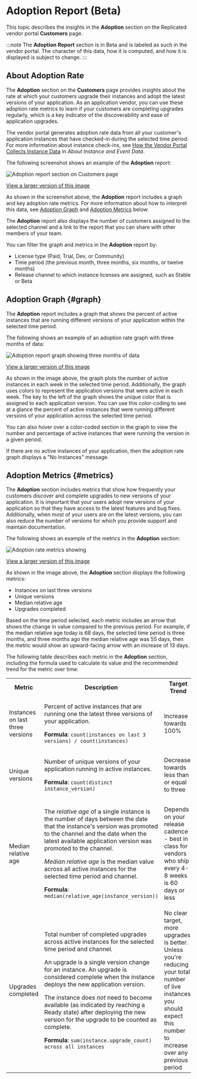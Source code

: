 # Adoption Report (Beta)

This topic describes the insights in the **Adoption** section on the Replicated vendor portal **Customers** page.

:::note
The **Adoption Report** section is in Beta and is labeled as such in the vendor portal. The character of this data, how it is computed, and how it is displayed is subject to change.
:::

## About Adoption Rate

The **Adoption** section on the **Customers** page provides insights about the rate at which your customers upgrade their instances and adopt the latest versions of your application. As an application vendor, you can use these adoption rate metrics to learn if your customers are completing upgrades regularly, which is a key indicator of the discoverability and ease of application upgrades.

The vendor portal generates adoption rate data from all your customer's application instances that have checked-in during the selected time period. For more information about instance check-ins, see [How the Vendor Portal Collects Instance Data](instance-insights-event-data#about-reporting) in _About Instance and Event Data_.

The following screenshot shows an example of the **Adoption** report:

![Adoption report section on Customers page ](/images/customer_adoption_rates.png)

[View a larger version of this image](/images/customer_adoption_rates.png)

As shown in the screenshot above, the **Adoption** report includes a graph and key adoption rate metrics. For more information about how to interpret this data, see [Adoption Graph](#graph) and [Adoption Metrics](#metrics) below.

The **Adoption** report also displays the number of customers assigned to the selected channel and a link to the report that you can share with other members of your team.

You can filter the graph and metrics in the **Adoption** report by:
* License type (Paid, Trial, Dev, or Community)
* Time period (the previous month, three months, six months, or twelve months)
* Release channel to which instance licenses are assigned, such as Stable or Beta

## Adoption Graph {#graph}

The **Adoption** report includes a graph that shows the percent of active instances that are running different versions of your application within the selected time period.

The following shows an example of an adoption rate graph with three months of data:

![Adoption report graph showing three months of data](/images/adoption_rate_graph.png)

[View a larger version of this image](/images/adoption_rate_graph.png)

As shown in the image above, the graph plots the number of active instances in each week in the selected time period. Additionally, the graph uses colors to represent the application versions that were active in each week. The key to the left of the graph shows the unique color that is assigned to each application version. You can use this color-coding to see at a glance the percent of active instances that were running different versions of your application across the selected time period.

You can also hover over a color-coded section in the graph to view the number and percentage of active instances that were running the version in a given period.

If there are no active instances of your application, then the adoption rate graph displays a "No Instances" message.

## Adoption Metrics {#metrics}

The **Adoption** section includes metrics that show how frequently your customers discover and complete upgrades to new versions of your application. It is important that your users adopt new versions of your application so that they have access to the latest features and bug fixes. Additionally, when most of your users are on the latest versions, you can also reduce the number of versions for which you provide support and maintain documentation.

The following shows an example of the metrics in the **Adoption** section:

![Adoption rate metrics showing](/images/adoption_rate_metrics.png)

[View a larger version of this image](/images/adoption_rate_metrics.png)

As shown in the image above, the **Adoption** section displays the following metrics:
* Instances on last three versions
* Unique versions
* Median relative age
* Upgrades completed

Based on the time period selected, each metric includes an arrow that shows the change in value compared to the previous period. For example, if the median relative age today is 68 days, the selected time period is three months, and three months ago the median relative age was 55 days, then the metric would show an upward-facing arrow with an increase of 13 days. 

The following table describes each metric in the **Adoption** section, including the formula used to calculate its value and the recommended trend for the metric over time: 

<table>
  <tbody>
    <tr>
      <th width="25%">Metric</th>
      <th width="45%">Description</th>
      <th width="30%">Target Trend</th>
    </tr>
    <tr>
      <td>Instances on last three versions</td>
      <td>
        <p>Percent of active instances that are running one the latest three versions of your application.</p>
        <p><strong>Formula</strong>: <code>count(instances on last 3 versions) / count(instances)</code></p>
      </td>
      <td>Increase towards 100%</td>
    </tr>
    <tr>
      <td>Unique versions</td>
      <td>
        <p>Number of unique versions of your application running in active instances.</p>
        <p><strong>Formula</strong>: <code>count(distinct instance_version)</code></p>
      </td>
      <td>Decrease towards less than or equal to three</td>
    </tr>
    <tr>
      <td>Median relative age</td>
      <td>
        <p>The <em>relative age</em> of a single instance is the number of days between the date that the instance's version was promoted to the channel and the date when the latest available application version was promoted to the channel.</p>
        <p><em>Median relative age</em> is the median value across all active instances for the selected time period and channel.</p>
        <p><strong>Formula</strong>: <code>median(relative_age(instance_version))</code></p>
      </td>
      <td><p>Depends on your release cadence - best in class for vendors who ship every 4-8 weeks is 60 days or less</p></td>
    </tr>
    <tr>
      <td>Upgrades completed</td>
      <td>
        <p>Total number of completed upgrades across active instances for the selected time period and channel.</p>
        <p>An upgrade is a single version change for an instance. An upgrade is considered complete when the instance deploys the new application version.</p>
        <p>The instance does <em>not</em> need to become available (as indicated by reaching a Ready state) after deploying the new version for the upgrade to be counted as complete.</p>
        <p><strong>Formula</strong>: <code>sum(instance.upgrade_count) across all instances</code></p>
      </td>
      <td>No clear target, more upgrades is better. Unless you're reducing your total number of live instances, you should expect this number to increase over any previous period</td>
    </tr>
  </tbody>
</table>

